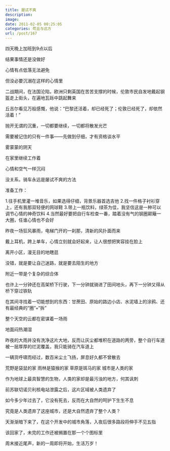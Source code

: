 ```yaml
---
title: 屡试不爽
description: 
image: 
date: 2011-02-05 00:25:05
categories: 苟且与远方
url: /post/167
---
```


四天晚上加班到9点以后

结果事情还是没做好

心情有点低落无法避免

但没必要沉溺在这样的心情里

二战期间，在法国沦陷，欧洲只剩英国在苦苦支撑的时候，伦敦市民自发地戴起钢盔走上街头，在遍地瓦砾中跳起舞来

丘吉尔看见万般感慨，他说：“巴黎还活着，却已经死了；伦敦已经死了，却依然活着！”

抛开无谓的沉重，一切都要继续，一切都将散发光芒

需要被记住的只有一件事——先做到仔细，才有资格谈水平

雾蒙蒙的阴天

在家里继续工作着

心情和空气一样沉闷

没关系，骑车永远是屡试不爽的方法

准备工作：

1.往手机里灌一堆音乐，如果选得仔细，背景乐器首选吉他
2.找一件格子衬衫穿上，还有我那双轻便的网球鞋
3.带上一瓶饮料，绿茶为佳，我坚信这是一种可以调节心情的神奇饮料
4.当然最好要把自行车检查一番，踏着没有气的钢圈颠簸一大圈，任谁心情也不会好

昨夜一场狂风暴雨，电梯门开的一刹那，清新的风扑面而来

戴上耳机，跨上单车，心情立刻就会好起来，让人很想把笑容挂在脸上

离开小区，漫无目的地瞎逛

没错，就是要让自己迷路，就是要去陌生的地方

附近一带是个复杂的综合体

也许上一分钟还在高架桥下行驶，下一分钟就骑进了田间地头，再下一分钟又得从桥下穿过铁轨

在其间寻找着一切能想到的东西：甘蔗田、原始的路边小店、水泥墙上的涂鸦、还有最经典的“圈”+“拆”

整个天空的云都在密谋着一场雨

地面闷热潮湿

昨夜的大雨并没有洗净这片大地，反而让灰尘都堆积在道路的两旁，整个自行车道被一层厚厚的烂泥覆盖，我只能骑在汽车道上

一辆货呼啸而经过，数百米尘土飞扬，屏息好久都不曾散去

荒野是袋鼠的家
雨林是猿猴的家
草原是斑马的家
城市是人类的家

作为地球上最具智慧的生物，人类的家却是最污浊的地方，何其讽刺

前苏联切诺贝利核电站泄露之后，这片区域被人类遗弃了

如今多少年过去了，它没有死去，反而在大自然的呵护下生生不息

究竟是人类遗弃了这座城市，还是大自然遗弃了整个人类？

天渐渐暗下来了，在这个开发中的城市角落，入夜后很多路段将伸手不见五指

该回家了，未完的工作还被搁置在那一个个图标里

周末接近尾声，新的一周即将开始，生活万岁！